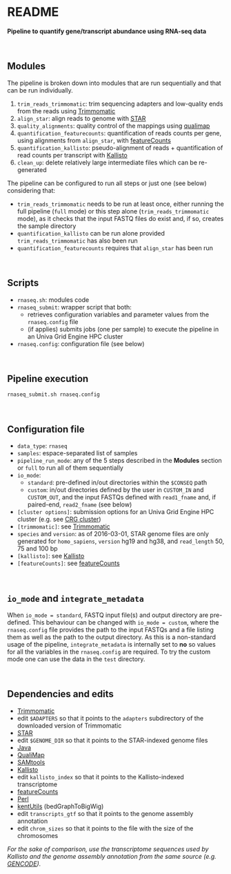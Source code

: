 # README

**Pipeline to quantify gene/transcript abundance using RNA-seq data**


<br>

## Modules

The pipeline is broken down into modules that are run sequentially and that can be run individually.

1. `trim_reads_trimmomatic`: trim sequencing adapters and low-quality ends from the reads using [Trimmomatic](http://www.usadellab.org/cms/?page=trimmomatic)
2. `align_star`: align reads to genome with [STAR](https://github.com/alexdobin/STAR)
3. `quality_alignments`: quality control of the mappings using [qualimap](http://qualimap.bioinfo.cipf.es/)
4. `quantification_featurecounts`: quantification of reads counts per gene, using alignments from `align_star`, with [featureCounts](http://bioinf.wehi.edu.au/featureCounts/)
5. `quantification_kallisto`: pseudo-alignment of reads + quantification of read counts per transcript with [Kallisto](http://pachterlab.github.io/kallisto/)
6. `clean_up`: delete relatively large intermediate files which can be re-generated

The pipeline can be configured to run all steps or just one (see below) considering that:
- `trim_reads_trimmomatic` needs to be run at least once, either running the full pipeline (`full` mode) or this step alone (`trim_reads_trimmomatic` mode), as it checks that the input FASTQ files do exist and, if so, creates the sample directory
- `quantification_kallisto` can be run alone provided `trim_reads_trimmomatic` has also been run
- `quantification_featurecounts` requires that `align_star` has been run


<br>

## Scripts

- `rnaseq.sh`: modules code
- `rnaseq_submit`: wrapper script that both:
	- retrieves configuration variables and parameter values from the `rnaseq.config` file
	- (if applies) submits jobs (one per sample) to execute the pipeline in an Univa Grid Engine HPC cluster 
- `rnaseq.config`: configuration file (see below)


<br>

## Pipeline execution

```
rnaseq_submit.sh rnaseq.config
```


<br>

## Configuration file

- `data_type`: `rnaseq`
- `samples`: espace-separated list of samples
- `pipeline_run_mode`: any of the 5 steps described in the **Modules** section or `full` to run all of them sequentially
- `io_mode`:
	- `standard`: pre-defined in/out directories within the `$CONSEQ` path
	- `custom`:	in/out directories defined by the user in `CUSTOM_IN` and `CUSTOM_OUT`, and the input FASTQs defined with `read1_fname` and, if paired-end, `read2_fname` (see below)
- `[cluster options]`: submission options for an Univa Grid Engine HPC cluster (e.g. see [CRG cluster](http://www.linux.crg.es/index.php/Main_Page))
- `[trimmomatic]`: see [Trimmomatic](http://www.usadellab.org/cms/?page=trimmomatic)
- `species` and `version`: as of 2016-03-01, STAR genome files are only generated for `homo_sapiens`, `version` hg19 and hg38, and `read_length` 50, 75 and 100 bp
- `[kallisto]`: see [Kallisto](http://pachterlab.github.io/kallisto/)
- `[featureCounts]`: see [featureCounts](http://bioinf.wehi.edu.au/featureCounts/)


<br>

## `io_mode` and `integrate_metadata`

When `io_mode = standard`, FASTQ input file(s) and output directory are pre-defined. This behaviour can be changed with `io_mode = custom`, where the `rnaseq.config` file provides the path to the input FASTQs and a file listing them as well as the path to the output directory. As this is a non-standard usage of the pipeline, `integrate_metadata` is internally set to **no** so values for all the variables in the `rnaseq.config` are required. To try the custom mode one can use the data in the `test` directory.


<br>

## Dependencies and edits

- [Trimmomatic](http://www.usadellab.org/cms/?page=trimmomatic)
- edit `$ADAPTERS` so that it points to the `adapters` subdirectory of the downloaded version of Trimmomatic
- [STAR](https://github.com/alexdobin/STAR)
- edit `$GENOME_DIR` so that it points to the STAR-indexed genome files
- [Java](https://www.java.com/en/)
- [QualiMap](http://qualimap.bioinfo.cipf.es/)
- [SAMtools](http://samtools.sourceforge.net/)
- [Kallisto](http://pachterlab.github.io/kallisto/)
- edit `kallisto_index` so that it points to the Kallisto-indexed transcriptome
- [featureCounts](http://bioinf.wehi.edu.au/featureCounts/)
- [Perl](https://www.perl.org/)
- [kentUtils](https://github.com/ENCODE-DCC/kentUtils) (bedGraphToBigWig)
- edit `transcripts_gtf` so that it points to the genome assembly annotation
- edit `chrom_sizes` so that it points to the file with the size of the chromosomes

*For the sake of comparison, use the transcriptome sequences used by Kallisto and the genome assembly annotation from the same source (e.g. [GENCODE](http://www.gencodegenes.org/)).*